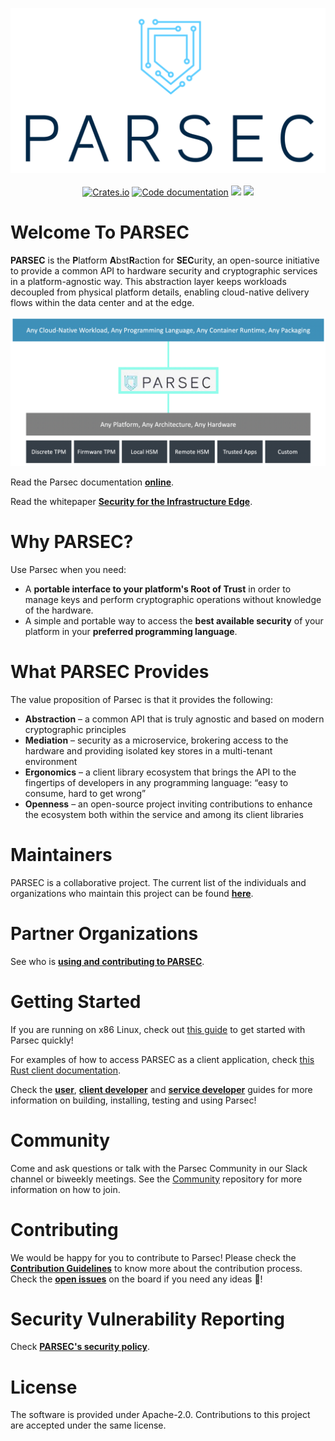 <!--
  -- Copyright 2019 Contributors to the Parsec project.
  -- SPDX-License-Identifier: Apache-2.0
--->

<p align="center">
  <img src="./doc/images/parsec/ARM1007_PARSEC Logo_ST2_RGB_Stacked_Colour.png" alt="Parsec logo"/>
  <br><br>
  <a href="https://crates.io/crates/parsec-service"><img alt="Crates.io" src="https://img.shields.io/crates/v/parsec-service"></a>
  <a href="https://docs.rs/parsec-service"><img src="https://docs.rs/parsec-service/badge.svg" alt="Code documentation"/></a>
  <a href="https://bestpractices.coreinfrastructure.org/projects/4856"><img src="https://bestpractices.coreinfrastructure.org/projects/4856/badge"></a>
  <a href="https://codecov.io/gh/parallaxsecond/parsec"><img src="https://codecov.io/gh/parallaxsecond/parsec/branch/main/graph/badge.svg?token=FbpUGoN331"/></a>    
</p>

# Welcome To PARSEC

**PARSEC** is the **P**latform **A**bst**R**action for **SEC**urity, an open-source initiative
to provide a common API to hardware security and cryptographic services in a platform-agnostic way. This abstraction layer keeps workloads decoupled from physical platform details, enabling cloud-native delivery flows within the data center and at the edge.

<p align="center">
  <img src="./doc/images/parsec/ParsecConceptDiagram.png" alt="Parsec Concept Diagram"/>
</p>

Read the Parsec documentation [**online**](https://parallaxsecond.github.io/parsec-book/).

Read the whitepaper [**Security for the Infrastructure Edge**](https://www.arm.com/-/media/global/people/Security-For-The-Infrastructure-Edge-White-paper-NDA).


# Why PARSEC?

Use Parsec when you need:

- A **portable interface to your platform's Root of Trust** in order to manage keys and perform cryptographic operations without knowledge of the hardware.
- A simple and portable way to access the **best available security** of your platform in your **preferred programming language**.

# What PARSEC Provides

The value proposition of Parsec is that it provides the following:

- **Abstraction** – a common API that is truly agnostic and based on modern cryptographic principles
- **Mediation** – security as a microservice, brokering access to the hardware and providing isolated key stores in a multi-tenant environment
- **Ergonomics** – a client library ecosystem that brings the API to the fingertips of developers in any programming language: “easy to consume, hard to get wrong”
- **Openness** – an open-source project inviting contributions to enhance the ecosystem both within the service and among its client libraries

# Maintainers

PARSEC is a collaborative project. The current list of the individuals and organizations who maintain this project can be found [**here**](./MAINTAINERS.toml).

# Partner Organizations

See who is [**using and contributing to PARSEC**](./PARTNERS.md).

# Getting Started

If you are running on x86 Linux, check out [this guide](https://parallaxsecond.github.io/parsec-book/getting_started/linux_x86.html) to get started with Parsec quickly!

For examples of how to access PARSEC as a client application, check [this Rust client documentation](https://docs.rs/parsec-client/*/parsec_client/core/basic_client/struct.BasicClient.html).

Check the [**user**](https://parallaxsecond.github.io/parsec-book/parsec_users.html), [**client developer**](https://parallaxsecond.github.io/parsec-book/parsec_client/index.html) and [**service developer**](https://parallaxsecond.github.io/parsec-book/parsec_service/index.html) guides for more information on building, installing, testing and using Parsec!

# Community

Come and ask questions or talk with the Parsec Community in our Slack channel or biweekly meetings.
See the [Community](https://github.com/parallaxsecond/community) repository for more information on how to join.

# Contributing

We would be happy for you to contribute to Parsec!
Please check the [**Contribution Guidelines**](https://parallaxsecond.github.io/parsec-book/contributing/index.html)
to know more about the contribution process.
Check the [**open issues**](https://github.com/orgs/parallaxsecond/projects/1) on the board if you
need any ideas 🙂!

# Security Vulnerability Reporting

Check [**PARSEC's security policy**](./SECURITY.md).

# License

The software is provided under Apache-2.0. Contributions to this project are accepted under the same license.
